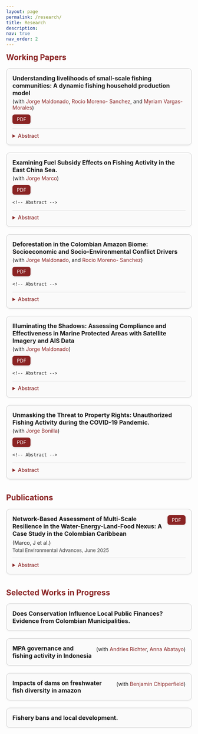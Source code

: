 ```yaml
---
layout: page
permalink: /research/
title: Research
description: 
nav: true
nav_order: 2
---
```


<h2 style="color: rgb(138, 36, 36); margin-top: 0em;">Working Papers</h2>

<div style="border: 1px solid #ccc; border-radius: 10px; padding: 16px; margin-bottom: 20px; background-color: #fafafa; box-shadow: 0 2px 4px rgba(0,0,0,0.05);">

  <!-- Title and PDF -->
  <div style="display: flex; align-items: flex-start; justify-content: space-between; flex-wrap: wrap; gap: 10px;">
    <div>
      <div style="font-weight: bold; font-size: 16px;">Understanding livelihoods of small-scale fishing communities: A dynamic fishing household production model</div>
      <div style="margin-top: 4px; font-size: 14px;">
        (with <a href="https://economia.uniandes.edu.co/maldonado" style="color: rgb(138, 36, 36); text-decoration: none;">Jorge Maldonado</a>, <a style="color: rgb(138, 36, 36); text-decoration: none;">Rocio Moreno- Sanchez</a>, and <a style="color: rgb(138, 36, 36); text-decoration: none;">Myriam Vargas-Morales</a>)
      </div>
    </div>
    <a href="/assets/papers/JEEM-D-25-00547.pdf" 
       target="_blank"
       style="padding: 5px 12px; background-color: rgb(138, 36, 36); color: white; text-align: center; text-decoration: none; border-radius: 6px; font-size: 13px; box-shadow: 0 2px 4px rgba(0, 0, 0, 0.1);">
      PDF
    </a>
  </div>

  <!-- Abstract -->
  <details style="margin-top: 12px; border-top: 1px solid #ddd; padding-top: 10px;">
    <summary style="cursor: pointer; font-weight: 500; font-size: 14px; color: rgb(138, 36, 36);">Abstract</summary>
    <p style="margin-top: 10px; font-size: 14px; line-height: 1.5;">
    Small-scale fishing (SSF) communities in developing countries typically face high levels of poverty and vulnerability, coupled with a strong dependence on fishing resources. Fishing plays a central role as both a source of income and a means of ensuring food security. However, there is limited information on the relationships between household wellbeing, resource sustainability, and their interactions. This study contributes to a deeper understanding of SSF livelihoods by examining how key economic parameters influence the decision-making of fishing households. We develop a dynamic fishing household production model in which households make simultaneous decisions regarding consumption and production, incorporating the fact that fishing depends on a common-pool resource that fluctuates over time. The theoretical model is validated using data from the village of Barú, located in the Colombian Caribbean. The calibrated model allows for simulations of various policy scenarios affecting SSF management and household wellbeing, both with and without considering changes in fish stock. Our findings offer valuable insights for designing policies that support the sustainable use of marine resources while fostering the socioeconomic development of these communities.
    </p>
  </details>

</div>


<div style="border: 1px solid #ccc; border-radius: 10px; padding: 16px; margin-bottom: 20px; background-color: #fafafa; box-shadow: 0 2px 4px rgba(0,0,0,0.05);">

  <!-- Title and PDF -->
  <div style="display: flex; align-items: flex-start; justify-content: space-between; flex-wrap: wrap; gap: 10px;">
    <div>
      <div style="font-weight: bold; font-size: 16px;">Examining Fuel Subsidy Effects on Fishing Activity in the East China Sea.</div>
      <div style="margin-top: 4px; font-size: 14px;">
        (with <a href="https://www.efdinitiative.org/about-efd/people/renau-jorge-marco" style="color: rgb(138, 36, 36); text-decoration: none;">Jorge Marco</a>)
      </div>
    </div>
    <a href="/assets/papers/Fuel_Subsidies_Fishing.pdf" 
       target="_blank"
       style="padding: 5px 12px; background-color: rgb(138, 36, 36); color: white; text-align: center; text-decoration: none; border-radius: 6px; font-size: 13px; box-shadow: 0 2px 4px rgba(0, 0, 0, 0.1);">
      PDF
    </a>
  </div>
  
    <!-- Abstract -->
  <details style="margin-top: 12px; border-top: 1px solid #ddd; padding-top: 10px;">
    <summary style="cursor: pointer; font-weight: 500; font-size: 14px; color: rgb(138, 36, 36);">Abstract</summary>
    <p style="margin-top: 10px; font-size: 14px; line-height: 1.5;">
    Input subsidies reduce marginal costs, driving overexploitation and raising concerns about marine ecosystem sustainability—particularly in regions with high levels of Illegal, Unreported, and Unregulated (IUU) fishing. We examine the impact of the fuel subsidies provision on fishing activity and unauthorized fishing following a reform of the fuel subsidy program introduced in 2016 by the Chinese government. The Chinese government has been known for providing a wide variety of subsidies within its economy to strengthen its economic position relative to other world economies. In 2016, China introduced a reform to its fuel subsidy program for fishing fleets due to high levels of subsidy expenditure, fuel consumption, and overfishing. Using the discontinuities introduced by the reform, we find that after the reform, the hours of unauthorized fishing increased, particularly in Taiwan and in disputed areas. Vessels that receive a greater amount of subsidies reduce their activity within national waters and increase their operations in foreign waters, potentially leading to overexploitation of fish stocks in international waters and conflicts with neighboring countries over disputed fishing grounds. The results suggest that subsidies decrease the level of compliance among fishers and encourage IUU fishing.

    </p>
  </details>

</div>

<div style="border: 1px solid #ccc; border-radius: 10px; padding: 16px; margin-bottom: 20px; background-color: #fafafa; box-shadow: 0 2px 4px rgba(0,0,0,0.05);">

  <!-- Title and PDF -->
  <div style="display: flex; align-items: flex-start; justify-content: space-between; flex-wrap: wrap; gap: 10px;">
    <div>
      <div style="font-weight: bold; font-size: 16px;">Deforestation in the Colombian Amazon Biome: Socioeconomic and Socio-Environmental Conflict Drivers</div>
      <div style="margin-top: 4px; font-size: 14px;">
        (with <a href="https://economia.uniandes.edu.co/maldonado" style="color: rgb(138, 36, 36); text-decoration: none;">Jorge Maldonado</a>, and <a style="color: rgb(138, 36, 36); text-decoration: none;">Rocio Moreno- Sanchez</a>)
      </div>
    </div>
    <a href="/assets/papers/Amazon_SDGN.pdf" 
       target="_blank"
       style="padding: 5px 12px; background-color: rgb(138, 36, 36); color: white; text-align: center; text-decoration: none; border-radius: 6px; font-size: 13px; box-shadow: 0 2px 4px rgba(0, 0, 0, 0.1);">
      PDF
    </a>
  </div>
  
    <!-- Abstract -->
  <details style="margin-top: 12px; border-top: 1px solid #ddd; padding-top: 10px;">
    <summary style="cursor: pointer; font-weight: 500; font-size: 14px; color: rgb(138, 36, 36);">Abstract</summary>
    <p style="margin-top: 10px; font-size: 14px; line-height: 1.5;">
    Colombia, a megadiverse country, harbors over 10\% of global biodiversity, much of it within the Amazon biome, which covers 43\% of its land. Despite its ecological importance, the region faces deforestation driven by land conversion, coca cultivation, illegal mining, and armed conflict, exacerbating biodiversity loss and ecosystem degradation. Socioeconomic conditions in the biome both influence and are affected by these threats, yet data remains scarce. This study estimates indicators across four dimensions—socioeconomic, forest cover, water ecosystems, and socio-ecological conflicts—revealing precarious living conditions, especially for indigenous communities. Notably, areas with higher indigenous populations show greater forest conservation. The northwestern zone remains the most threatened.

    </p>
  </details>

</div>

<div style="border: 1px solid #ccc; border-radius: 10px; padding: 16px; margin-bottom: 20px; background-color: #fafafa; box-shadow: 0 2px 4px rgba(0,0,0,0.05);">

  <!-- Title and PDF -->
  <div style="display: flex; align-items: flex-start; justify-content: space-between; flex-wrap: wrap; gap: 10px;">
    <div>
      <div style="font-weight: bold; font-size: 16px;">Illuminating the Shadows: Assessing Compliance and Effectiveness in Marine Protected Areas with Satellite Imagery and AIS Data</div>
      <div style="margin-top: 4px; font-size: 14px;">
        (with <a href="https://economia.uniandes.edu.co/maldonado" style="color: rgb(138, 36, 36); text-decoration: none;">Jorge Maldonado</a>)
      </div>
    </div>
    <a href="/assets/papers/Esfuerzos_de_Pesca_y_MPAs.pdf" 
       target="_blank"
       style="padding: 5px 12px; background-color: rgb(138, 36, 36); color: white; text-align: center; text-decoration: none; border-radius: 6px; font-size: 13px; box-shadow: 0 2px 4px rgba(0, 0, 0, 0.1);">
      PDF
    </a>
  </div>
  
    <!-- Abstract -->
  <details style="margin-top: 12px; border-top: 1px solid #ddd; padding-top: 10px;">
    <summary style="cursor: pointer; font-weight: 500; font-size: 14px; color: rgb(138, 36, 36);">Abstract</summary>
    <p style="margin-top: 10px; font-size: 14px; line-height: 1.5;">
    Marine Protected Areas (MPAs) are an essential instrument for marine conservation, aimed at promoting the sustainable use of marine resources. In this study, we examine the dynamics and behavior of industrial fishing vessels in relation to MPAs, leveraging extensive global fishing data. Using a regression discontinuity design, we evaluate vessel compliance by analyzing their presence within MPAs through Automatic Identification System (AIS) data and satellite imagery. The main findings indicate that MPAs significantly reduce industrial fishing activity within their boundaries, with a more pronounced reduction observed in MPAs with higher levels of fishing protection. These findings hold true when using both satellite imagery and AIS data. Differences arise when focusing on regions such as Indonesia, the Horn of Africa, and the Central Caribbean, regions characterized as a hotspot for piracy events, good fishing conditions, and consequently, non-publicly tracked vessels. We also find that fishing efforts decrease within less productive MPAs, while no significant effects are observed in the more productive ones. Additionally, larger MPAs and those located farther from piracy-prone regions are more effective in controlling fishing activity.

    </p>
  </details>

</div>

<div style="border: 1px solid #ccc; border-radius: 10px; padding: 16px; margin-bottom: 20px; background-color: #fafafa; box-shadow: 0 2px 4px rgba(0,0,0,0.05);">

  <!-- Title and PDF -->
  <div style="display: flex; align-items: flex-start; justify-content: space-between; flex-wrap: wrap; gap: 10px;">
    <div>
      <div style="font-weight: bold; font-size: 16px;">Unmasking the Threat to Property Rights: Unauthorized Fishing Activity during the COVID-19 Pandemic.</div>
      <div style="margin-top: 4px; font-size: 14px;">
        (with <a href="https://jobonill.wixsite.com/jorgebonilla" style="color: rgb(138, 36, 36); text-decoration: none;">Jorge Bonilla</a>)
      </div>
    </div>
    <a href="/assets/papers/Lockdown_and_Fishing.pdf" 
       target="_blank"
       style="padding: 5px 12px; background-color: rgb(138, 36, 36); color: white; text-align: center; text-decoration: none; border-radius: 6px; font-size: 13px; box-shadow: 0 2px 4px rgba(0, 0, 0, 0.1);">
      PDF
    </a>
  </div>
  
    <!-- Abstract -->
  <details style="margin-top: 12px; border-top: 1px solid #ddd; padding-top: 10px;">
    <summary style="cursor: pointer; font-weight: 500; font-size: 14px; color: rgb(138, 36, 36);">Abstract</summary>
    <p style="margin-top: 10px; font-size: 14px; line-height: 1.5;">
   The global health crisis has disrupted economic activities and posed significant challenges to fisheries management, control, and surveillance. In this paper, we examine the impact of the COVID-19 pandemic on property rights in the context of unauthorized fishing activity providing theoretical and empirical evidences. This study investigates to what extent the pandemic has led to an increase in unauthorized fishing, potentially undermining existing property rights systems. To do so, we compile a comprehensive database with weekly, country-level fishing effort data for 146 countries before and during the COVID-19 lockdowns and international fishing access agreements data. We employ  Differences in Differences approaches to shed light on the consequences of the pandemic for marine resource governance. The findings indicate that the stringency of the restrictions led to a decrease in authorized fishing efforts. However, unauthorized fishing hours increased, but we did not find any effects on the number of vessels engaged in unauthorized fishing due to the onset of the lockdowns. The increase in unauthorized fishing hours was higher in low- and middle-income countries, and in areas with a higher biodiversity index. These results inform the design of control policies by understanding the motivations of fishermen in low-monitoring scenarios.

    </p>
  </details>

</div>


<br>

<h2 style="color: rgb(138, 36, 36); margin-top: 0em;">Publications</h2>

<!-- ## Publications -->

<div style="border: 1px solid #ccc; border-radius: 10px; padding: 16px; margin-bottom: 20px; background-color: #fafafa; box-shadow: 0 2px 4px rgba(0,0,0,0.05);">

  <!-- Title and PDF in a single row -->
  <div style="display: flex; justify-content: space-between; align-items: flex-start; gap: 10px;">
    <div style="flex: 1; font-weight: bold; font-size: 16px;">
       Network-Based Assessment of Multi-Scale Resilience in the Water-Energy-Land-Food Nexus: A Case Study in the Colombian Caribbean
    </div>
    <a href="/assets/papers/TeAd_2025.pdf" 
       target="_blank"
       style="white-space: nowrap; padding: 5px 12px; background-color: rgb(138, 36, 36); color: white; text-align: center; text-decoration: none; border-radius: 6px; font-size: 13px; box-shadow: 0 2px 4px rgba(0, 0, 0, 0.1);">
      PDF
    </a>
  </div>

  <!-- Coauthor and Journal -->
  <div style="margin-top: 6px; font-size: 14px;">
    (Marco, J et al.)
  </div>
  <div style="margin-top: 4px; font-weight: 500; font-size: 13px; color: #555;">
    Total Environmental Advances, June 2025
  </div>

  <!-- Abstract -->
  <details style="margin-top: 12px; border-top: 1px solid #ddd; padding-top: 10px;">
    <summary style="cursor: pointer; font-weight: 500; font-size: 14px; color: rgb(138, 36, 36);">Abstract</summary>
    <p style="margin-top: 10px; font-size: 14px; line-height: 1.5;">
      Global change threatens socio-ecological systems, particularly in regions with rapid land use changes and competing demands for water, energy, and food. However, the impact of land use changes on the resilience of interconnected systems remains largely unexplored. To address this gap, this study advances the Water-Energy- Food (WEF) nexus approach by integrating land as a central element, forming the Water-Energy-Land-Food (WELF) nexus. It introduces an analytical framework to quantify the effects of land use changes on nexus composition and resilience across spatial scales, from regional to local. The framework characterizes resilience as a macroscale property of the nexus using geospatial land use and land cover data and decomposes it into microscale components through a network approach, identifying how nexus elements and land use transfers among them influence resilience. The framework is applied to the Maria La Baja sub-watershed (2002–2018) in the Colombian Caribbean, during significant structural transformation. Results reveal scale-dependent variations in WELF nexus composition and resilience, with the Food element consistently enhancing resilience, while the contributions of Water and Energy vary by scale. Scenario analysis shows that a reduction in land use transfers consistently decreases resilience across scales. In contrast to literature, this study finds that increasing land use transfers does not always enhance resilience. While resilience theory can support balancing competing land demands and adapting socio-ecological systems to global change, this study emphasizes the need for careful characterization of nexus elements, interactions, and feedback loops, identifying a necessary condition for land use transfers interventions to enhance resilience effectively. </p>
    
  </details>
</div>

<br>


<h2 style="color: rgb(138, 36, 36); margin-top: 0em;">Selected Works in Progress</h2>
<div style="border: 1px solid #ccc; border-radius: 10px; padding: 16px; margin-bottom: 20px; background-color: #fafafa; box-shadow: 0 2px 4px rgba(0,0,0,0.05);">

  <!-- Title and PDF in a single row -->
  <div style="display: flex; justify-content: space-between; align-items: flex-start; gap: 10px;">
    <div style="flex: 1; font-weight: bold; font-size: 16px;">
      Does Conservation Influence Local Public Finances? Evidence from Colombian Municipalities.
    </div>
  </div>
</div>

<div style="border: 1px solid #ccc; border-radius: 10px; padding: 16px; margin-bottom: 20px; background-color: #fafafa; box-shadow: 0 2px 4px rgba(0,0,0,0.05);">
  <!-- Title and PDF in a single row -->
  <div style="display: flex; justify-content: space-between; align-items: flex-start; gap: 10px;">
    <div style="flex: 1; font-weight: bold; font-size: 16px;">
      MPA governance and fishing activity in Indonesia</div>
    <div style="margin-top: 4px; font-size: 14px;">
        (with <a href="https://andriesrichter.com/" style="color: rgb(138, 36, 36); text-decoration: none;">Andries Richter</a>, <a href="https://annabatayo.com/" style="color: rgb(138, 36, 36); text-decoration: none;">Anna Abatayo</a>)
      </div>
  </div>
</div>

<div style="border: 1px solid #ccc; border-radius: 10px; padding: 16px; margin-bottom: 20px; background-color: #fafafa; box-shadow: 0 2px 4px rgba(0,0,0,0.05);">
  <!-- Title and PDF in a single row -->
  <div style="display: flex; justify-content: space-between; align-items: flex-start; gap: 10px;">
    <div style="flex: 1; font-weight: bold; font-size: 16px;">
      Impacts of dams on freshwater fish diversity in amazon</div>
    <div style="margin-top: 4px; font-size: 14px;">
        (with <a href="https://sites.google.com/monash.edu/benjamin-chipperfield/home" style="color: rgb(138, 36, 36); text-decoration: none;">Benjamin Chipperfield</a>)
      </div>
  </div>
</div>

<div style="border: 1px solid #ccc; border-radius: 10px; padding: 16px; margin-bottom: 20px; background-color: #fafafa; box-shadow: 0 2px 4px rgba(0,0,0,0.05);">

  <!-- Title and PDF in a single row -->
  <div style="display: flex; justify-content: space-between; align-items: flex-start; gap: 10px;">
    <div style="flex: 1; font-weight: bold; font-size: 16px;">
      Fishery bans and local development.
    </div>
  </div>
</div>

  
